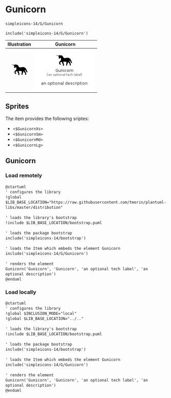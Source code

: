 # Gunicorn


```text
simpleicons-14/G/Gunicorn
```

```text
include('simpleicons-14/G/Gunicorn')
```



| Illustration | Gunicorn |
| :---: | :---: |
| ![illustration for Illustration](../../simpleicons-14/G/Gunicorn.png) | ![illustration for Gunicorn](../../simpleicons-14/G/Gunicorn.Local.png) |



## Sprites
The item provides the following sriptes:

- `<$GunicornXs>`
- `<$GunicornSm>`
- `<$GunicornMd>`
- `<$GunicornLg>`





## Gunicorn

### Load remotely
```plantuml
@startuml
' configures the library
!global $LIB_BASE_LOCATION="https://raw.githubusercontent.com/tmorin/plantuml-libs/master/distribution"

' loads the library's bootstrap
!include $LIB_BASE_LOCATION/bootstrap.puml

' loads the package bootstrap
include('simpleicons-14/bootstrap')

' loads the Item which embeds the element Gunicorn
include('simpleicons-14/G/Gunicorn')

' renders the element
Gunicorn('Gunicorn', 'Gunicorn', 'an optional tech label', 'an optional description')
@enduml
```

### Load locally
```plantuml
@startuml
' configures the library
!global $INCLUSION_MODE="local"
!global $LIB_BASE_LOCATION="../.."

' loads the library's bootstrap
!include $LIB_BASE_LOCATION/bootstrap.puml

' loads the package bootstrap
include('simpleicons-14/bootstrap')

' loads the Item which embeds the element Gunicorn
include('simpleicons-14/G/Gunicorn')

' renders the element
Gunicorn('Gunicorn', 'Gunicorn', 'an optional tech label', 'an optional description')
@enduml
```

